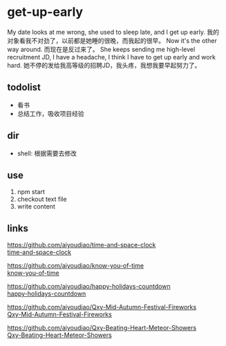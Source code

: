 # get-up-early
My date looks at me wrong, she used to sleep late, and I get up early. 我的对象看我不对劲了，以前都是她睡的很晚，而我起的很早。 Now it's the other way around.  而现在是反过来了。 She keeps sending me high-level recruitment JD, I have a headache, I think I have to get up early and work hard. 她不停的发给我高等级的招聘JD，我头疼，我想我要早起努力了。

## todolist

- 看书
- 总结工作，吸收项目经验

## dir

- shell: 根据需要去修改


## use

1. npm start
2. checkout text file
3. write content

## links

https://github.com/aiyoudiao/time-and-space-clock  
[time-and-space-clock](https://aiyoudiao.github.io/time-and-space-clock/)   

https://github.com/aiyoudiao/know-you-of-time  
[know-you-of-time](https://aiyoudiao.github.io/know-you-of-time/)  

https://github.com/aiyoudiao/happy-holidays-countdown  
[happy-holidays-countdown](https://aiyoudiao.github.io/happy-holidays-countdown/)   

https://github.com/aiyoudiao/Qxy-Mid-Autumn-Festival-Fireworks  
[Qxy-Mid-Autumn-Festival-Fireworks](https://aiyoudiao.github.io/Qxy-Mid-Autumn-Festival-Fireworks/)

https://github.com/aiyoudiao/Qxy-Beating-Heart-Meteor-Showers  
[Qxy-Beating-Heart-Meteor-Showers](https://aiyoudiao.github.io/Qxy-Beating-Heart-Meteor-Showers/)
